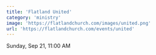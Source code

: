 ```yaml
---
title: 'Flatland United'
category: 'ministry'
image: 'https://flatlandchurch.com/images/united.png'
url: 'https://flatlandchurch.com/events/united'
---
```


Sunday, Sep 21, 11:00 AM
